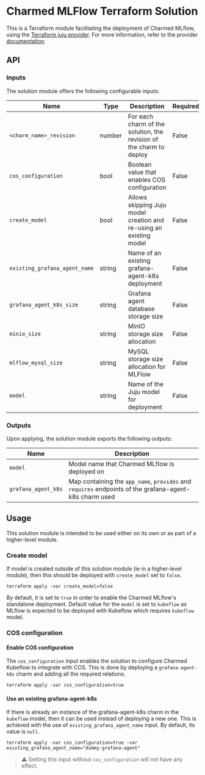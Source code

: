 # Charmed MLFlow Terraform Solution

This is a Terraform module facilitating the deployment of Charmed MLflow, using the [Terraform juju provider](https://github.com/juju/terraform-provider-juju/). For more information, refer to the provider [documentation](https://registry.terraform.io/providers/juju/juju/latest/docs). 

## API

### Inputs
The solution module offers the following configurable inputs:

| Name                | Type   | Description                             | Required |
|---------------------|--------|-----------------------------------------|----------|
| `<charm_name>_revision`| number | For each charm of the solution, the revision of the charm to deploy | False |
| `cos_configuration`| bool | Boolean value that enables COS configuration | False |
| `create_model`       | bool   | Allows skipping Juju model creation and re-using an existing model | False    |
| `existing_grafana_agent_name`| string | Name of an existing grafana-agent-k8s deployment | False |
| `grafana_agent_k8s_size`| string | Grafana agent database storage size | False |
| `minio_size`         | string | MinIO storage size allocation            | False    |
| `mlflow_mysql_size`  | string | MySQL storage size allocation for MLFlow | False    |
| `model`              | string | Name of the Juju model for deployment    | False    |

### Outputs
Upon applying, the solution module exports the following outputs:

| Name                | Description                                                                                            |
|---------------------|--------------------------------------------------------------------------------------------------------|
| `model`             | Model name that Charmed MLflow is deployed on                                                          |
| `grafana_agent_k8s` | Map containing the `app_name`, `provides` and `requires` endpoints of the grafana-agent-k8s charm used |


## Usage

This solution module is intended to be used either on its own or as part of a higher-level module. 

### Create model
If model is created outside of this solution module (ie in a higher-level module), then this should be deployed with `create_model` set to `false`.
```
terraform apply -var create_model=false
```
By default, it is set to `true` in order to enable the Charmed MLflow's standalone deployment. Default value for the `model` is set to `kubeflow` as MLflow is expected to be deployed with Kubeflow which requires `kubeflow` model.

### COS configuration

#### Enable COS configuration
The `cos_configuration` input enables the solution to configure Charmed Kubeflow to integrate with COS. This is done by deploying a `grafana-agent-k8s` charm and adding all the required relations.
```
terraform apply -var cos_configuration=true
```

#### Use an existing grafana-agent-k8s
If there is already an instance of the grafana-agent-k8s charm in the `kubeflow` model, then it can be used instead of deploying a new one. This is achieved with the use of `existing_grafana_agent_name` input. By default, its value is `null`.
```
terraform apply -var cos_configuration=true -var existing_grafana_agent_name="dummy-grafana-agent"
```
> :warning: Setting this input without `cos_configuration` will not have any effect.
